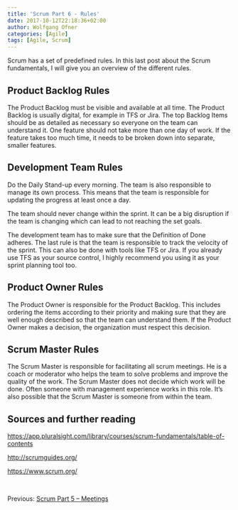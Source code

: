 ```yaml
---
title: 'Scrum Part 6 - Rules'
date: 2017-10-12T22:18:36+02:00
author: Wolfgang Ofner
categories: [Agile]
tags: [Agile, Scrum]
---
```

Scrum has a set of predefined rules. In this last post about the Scrum fundamentals, I will give you an overview of the different rules.

## **Product Backlog Rules**

The Product Backlog must be visible and available at all time. The Product Backlog is usually digital, for example in TFS or Jira. The top Backlog Items should be as detailed as necessary so everyone on the team can understand it. One feature should not take more than one day of work. If the feature takes too much time, it needs to be broken down into separate, smaller features.

## **Development Team Rules**

Do the Daily Stand-up every morning. The team is also responsible to manage its own process. This means that the team is responsible for updating the progress at least once a day.

The team should never change within the sprint. It can be a big disruption if the team is changing which can lead to not reaching the set goals.

The development team has to make sure that the Definition of Done adheres. The last rule is that the team is responsible to track the velocity of the sprint. This can also be done with tools like TFS or Jira. If you already use TFS as your source control, I highly recommend you using it as your sprint planning tool too.

## **Product Owner Rules**

The Product Owner is responsible for the Product Backlog. This includes ordering the items according to their priority and making sure that they are well enough described so that the team can understand them. If the Product Owner makes a decision, the organization must respect this decision.

## **Scrum Master Rules**

The Scrum Master is responsible for facilitating all scrum meetings. He is a coach or moderator who helps the team to solve problems and improve the quality of the work. The Scrum Master does not decide which work will be done. Often someone with management experience works in this role. It’s also possible that the Scrum Master is someone from within the team.

## **Sources and further reading**

<a href="https://app.pluralsight.com/library/courses/scrum-fundamentals/table-of-contents" target="_blank" rel="noopener">https://app.pluralsight.com/library/courses/scrum-fundamentals/table-of-contents</a>

<a href="http://scrumguides.org/" target="_blank" rel="noopener">http://scrumguides.org/</a>

<a href="https://www.scrum.org/" target="_blank" rel="noopener">https://www.scrum.org/</a>

&nbsp;

Previous: <a href="http://www.programmingwithwolfgang.com/scrum-part-5-meetings/" target="_blank" rel="noopener">Scrum Part 5 &#8211; Meetings</a>
